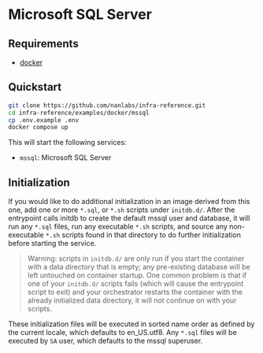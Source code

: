 # Microsoft SQL Server

## Requirements

- [docker](https://www.docker.com/)

## Quickstart

```sh
git clone https://github.com/nanlabs/infra-reference.git
cd infra-reference/examples/docker/mssql
cp .env.example .env
docker compose up
```

This will start the following services:

- `mssql`: Microsoft SQL Server

## Initialization

If you would like to do additional initialization in an image derived from this one, add one or more `*.sql`, or `*.sh` scripts under `initdb.d/`. After the entrypoint calls initdb to create the default mssql user and database, it will run any `*.sql` files, run any executable `*.sh` scripts, and source any non-executable `*.sh` scripts found in that directory to do further initialization before starting the service.

> Warning: scripts in `initdb.d/` are only run if you start the container with a data directory that is empty; any pre-existing database will be left untouched on container startup. One common problem is that if one of your `initdb.d/` scripts fails (which will cause the entrypoint script to exit) and your orchestrator restarts the container with the already initialized data directory, it will not continue on with your scripts.

These initialization files will be executed in sorted name order as defined by the current locale, which defaults to en_US.utf8. Any `*.sql` files will be executed by `SA` user, which defaults to the mssql superuser.
